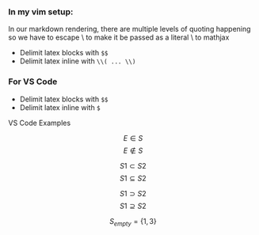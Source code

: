 ### In my vim setup:

In our markdown rendering, there are multiple levels of quoting happening so we have to escape \ to make it be passed as a literal \ to mathjax

* Delimit latex blocks with `$$`
* Delimit latex inline with `\\( ... \\)`

### For VS Code

* Delimit latex blocks with `$$`
* Delimit latex inline with `$`

VS Code Examples

$$E \in S$$
$$E \notin S$$

$$S1 \subset S2$$
$$S1 \subseteq S2$$

$$S1 \supset S2$$
$$S1 \supseteq S2$$

$$S_{empty} = \{1, 3\}$$
